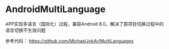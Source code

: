 # AndroidMultiLanguage
APP实现多语言（国际化）过程，兼容Android 8.0，解决了原项目切换过程中的语言切换不生效问题

参考代码：
https://github.com/MichaelJokAr/MultiLanguages
